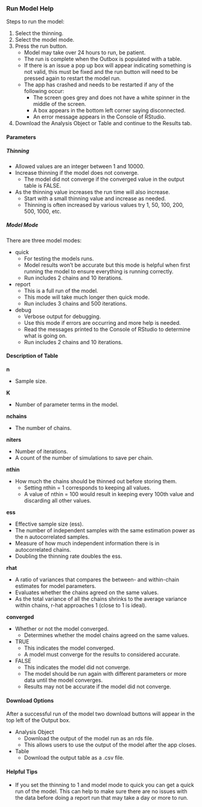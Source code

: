<!---
Copyright 2023 Province of Alberta

Licensed under the Apache License, Version 2.0 (the "License");
you may not use this file except in compliance with the License.
You may obtain a copy of the License at

http://www.apache.org/licenses/LICENSE-2.0

Unless required by applicable law or agreed to in writing, software
distributed under the License is distributed on an "AS IS" BASIS,
WITHOUT WARRANTIES OR CONDITIONS OF ANY KIND, either express or implied.
See the License for the specific language governing permissions and
limitations under the License.
-->

### Run Model Help

Steps to run the model: 

1. Select the thinning.
2. Select the model mode.
3. Press the run button.
   - Model may take over 24 hours to run, be patient. 
   - The run is complete when the Outbox is populated with a table.
   - If there is an issue a pop up box will appear indicating something is not valid, this must be fixed and the run button will need to be pressed again to restart the model run.
   - The app has crashed and needs to be restarted if any of the following occur:
      - The screen goes grey and does not have a white spinner in the middle of the screen. 
      - A box appears in the bottom left corner saying disconnected.
      - An error message appears in the Console of RStudio.
4. Download the Analysis Object or Table and continue to the Results tab.

#### Parameters

##### Thinning

- Allowed values are an integer between 1 and 10000.
- Increase thinning if the model does not converge.
  - The model did not converge if the converged value in the output table is FALSE. 
- As the thinning value increases the run time will also increase. 
  - Start with a small thinning value and increase as needed. 
  - Thinning is often increased by various values try 1, 50, 100, 200, 500, 1000, etc.

##### Model Mode 

There are three model modes:

- quick
  - For testing the models runs.
  - Model results won’t be accurate but this mode is helpful when first running the model to ensure everything is running correctly.
  - Run includes 2 chains and 10 iterations. 
- report 
  - This is a full run of the model. 
  - This mode will take much longer then quick mode. 
  - Run includes 3 chains and 500 iterations.
- debug
  - Verbose output for debugging.
  - Use this mode if errors are occurring and more help is needed.
  - Read the messages printed to the Console of RStudio to determine what is going on. 
  - Run includes 2 chains and 10 iterations. 

#### Description of Table

**n**

- Sample size.

**K**

- Number of parameter terms in the model.

**nchains**

- The number of chains.

**niters**

- Number of iterations. 
- A count of the number of simulations to save per chain.

**nthin**

- How much the chains should be thinned out before storing them.
  - Setting nthin = 1 corresponds to keeping all values.
  - A value of nthin = 100 would result in keeping every 100th value and discarding all other values.

**ess**

- Effective sample size (ess).
- The number of independent samples with the same estimation power as the n autocorrelated samples.
- Measure of how much independent information there is in autocorrelated chains.
- Doubling the thinning rate doubles the ess.

**rhat**

- A ratio of variances that compares the between- and within-chain estimates for model parameters.
- Evaluates whether the chains agreed on the same values.
- As the total variance of all the chains shrinks to the average variance within chains, r-hat approaches 1 (close to 1 is ideal).

**converged**

- Whether or not the model converged. 
  - Determines whether the model chains agreed on the same values.
- TRUE
  - This indicates the model converged.
  - A model must converge for the results to considered accurate. 
- FALSE
  - This indicates the model did not converge.
  - The model should be run again with different parameters or more data until the model converges.
  - Results may not be accurate if the model did not converge.

#### Download Options

After a successful run of the model two download buttons will appear in the top left of the Output box.

- Analysis Object
  - Download the output of the model run as an rds file.
  - This allows users to use the output of the model after the app closes.
- Table
  - Download the output table as a .csv file.  

#### Helpful Tips

- If you set the thinning to 1 and model mode to quick you can get a quick run of the model. This can help to make sure there are no issues with the data before doing a report run that may take a day or more to run. 
